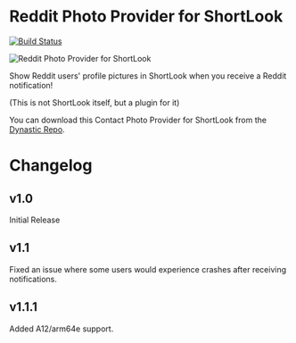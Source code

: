 # Reddit Photo Provider for ShortLook
[![Build Status](https://travis-ci.org/JeffResc/ShortLook-Reddit.svg?branch=master)](https://travis-ci.org/JeffResc/ShortLook-Reddit)

![Reddit Photo Provider for ShortLook](https://repo.dynastic.co/data/static/version/152312662603071488/152312995689529344)

Show Reddit users' profile pictures in ShortLook when you receive a Reddit notification!

(This is not ShortLook itself, but a plugin for it)

You can download this Contact Photo Provider for ShortLook from the [Dynastic Repo](https://repo.dynastic.co/package/com.jeffresc.shortlook.plugin.contact-photo.reddit).

# Changelog
## v1.0
Initial Release
## v1.1
Fixed an issue where some users would experience crashes after receiving notifications.
## v1.1.1
Added A12/arm64e support.